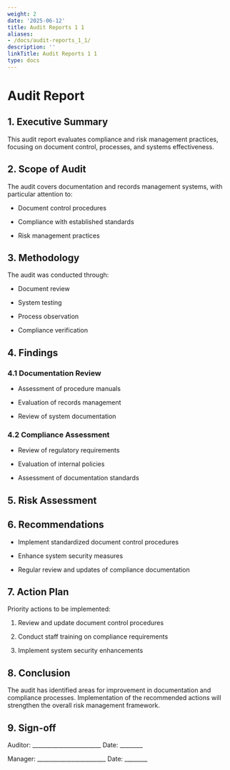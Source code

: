 ```yaml
---
weight: 2
date: '2025-06-12'
title: Audit Reports 1 1
aliases:
- /docs/audit-reports_1_1/
description: ''
linkTitle: Audit Reports 1 1
type: docs
---
```


# Audit Report

## 1. Executive Summary

This audit report evaluates compliance and risk management practices, focusing on document control, processes, and systems effectiveness.

## 2. Scope of Audit

The audit covers documentation and records management systems, with particular attention to:

- Document control procedures

- Compliance with established standards

- Risk management practices

## 3. Methodology

The audit was conducted through:

- Document review

- System testing

- Process observation

- Compliance verification

## 4. Findings

### 4.1 Documentation Review

- Assessment of procedure manuals

- Evaluation of records management

- Review of system documentation

### 4.2 Compliance Assessment

- Review of regulatory requirements

- Evaluation of internal policies

- Assessment of documentation standards

## 5. Risk Assessment

<!-- Unsupported block type: table -->

## 6. Recommendations

- Implement standardized document control procedures

- Enhance system security measures

- Regular review and updates of compliance documentation

## 7. Action Plan

Priority actions to be implemented:

1. Review and update document control procedures

1. Conduct staff training on compliance requirements

1. Implement system security enhancements

## 8. Conclusion

The audit has identified areas for improvement in documentation and compliance processes. Implementation of the recommended actions will strengthen the overall risk management framework.

## 9. Sign-off

Auditor: ________________________ Date: ________

Manager: ________________________ Date: ________